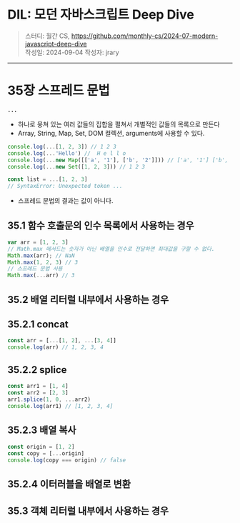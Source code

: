# DIL: 모던 자바스크립트 Deep Dive

> 스터디: 월간 CS, https://github.com/monthly-cs/2024-07-modern-javascript-deep-dive  
> 작성일: 2024-09-04
> 작성자: jrary

---

# 35장 스프레드 문법

**`...`**
- 하나로 뭉쳐 있는 여러 값들의 집합을 펼쳐서 개별적인 값들의 목록으로 만든다
- Array, String, Map, Set, DOM 컬렉션, arguments에 사용할 수 있다.

```js
console.log(...[1, 2, 3]) // 1 2 3
console.log(...'Hello') //  H e l l o
console.log(...new Map([['a', '1'], ['b', '2']])) // ['a', '1'] ['b', '2']
console.log(...new Set([1, 2, 3])) // 1 2 3
```

```js
const list = ...[1, 2, 3]
// SyntaxError: Unexpected token ...
```

- 스프레드 문법의 결과는 값이 아니다.

## 35.1 함수 호출문의 인수 목록에서 사용하는 경우

```js
var arr = [1, 2, 3]
// Math.max 메서드는 숫자가 아닌 배열을 인수로 전달하면 최대값을 구할 수 없다.
Math.max(arr); // NaN
Math.max(1, 2, 3) // 3
// 스프레드 문법 사용
Math.max(...arr) // 3
```

## 35.2 배열 리터럴 내부에서 사용하는 경우
## 35.2.1 concat

```js
const arr = [...[1, 2], ...[3, 4]]
console.log(arr) // 1, 2, 3, 4
```

## 35.2.2 splice

```js
const arr1 = [1, 4]
const arr2 = [2, 3]
arr1.splice(1, 0, ...arr2)
console.log(arr1) // [1, 2, 3, 4]
```

## 35.2.3 배열 복사

```js
const origin = [1, 2]
const copy = [...origin]
console.log(copy === origin) // false
```

## 35.2.4 이터러블을 배열로 변환
## 35.3 객체 리터럴 내부에서 사용하는 경우